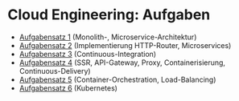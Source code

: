# Cloud Engineering: Aufgaben

* [Aufgabensatz 1](exercise-01) (Monolith-, Microservice-Architektur)
* [Aufgabensatz 2](exercise-02) (Implementierung HTTP-Router, Microservices)
* [Aufgabensatz 3](exercise-03) (Continuous-Integration)
* [Aufgabensatz 4](exercise-04) (SSR, API-Gateway, Proxy, Containerisierung, Continuous-Delivery)
* [Aufgabensatz 5](exercise-05) (Container-Orchestration, Load-Balancing)
* [Aufgabensatz 6](exercise-06) (Kubernetes)